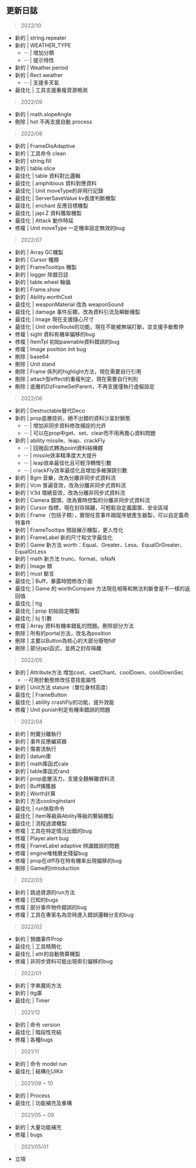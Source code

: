 ## 更新日誌

> 2022/10

* 新的 | string.repeater
* 新的 | WEATHER_TYPE
  * ··· | 增加分類
  * ··· | 提示特性
* 新的 | Weather.period
* 新的 | Rect.weather
  * ··· | 支援多天氣
* 最佳化 | 工具支援重複資源檢測

> 2022/09

* 新的 | math.slopeAngle
* 刪除 | hot 不再支援自動 process

> 2022/08

* 新的 | FrameDisAdaptive
* 新的 | 工具命令 clean
* 新的 | string.fill
* 新的 | table.slice
* 最佳化 | table 資料對比邏輯
* 最佳化 | amphibious 資料對應資料
* 最佳化 | Unit moveType的非飛行記錄
* 最佳化 | ServerSaveValue kv長度判斷機製
* 最佳化 | enchant 反應目標機製
* 最佳化 | japi.Z 資料獲取機製
* 最佳化 | Attack 動作時延
* 修複 | Unit moveType 一定機率設定無效的bug

> 2022/07

* 新的 | Array GC機製
* 新的 | Cursor 種類
* 新的 | FrameTooltips 機製
* 新的 | logger 除錯日誌
* 新的 | table.wheel 輪偏
* 新的 | Frame.show
* 新的 | Ability.worthCost
* 最佳化 | weaponMaterial 改為 weaponSound
* 最佳化 | damage 事件反饋，改為資料引流及瞬斷機製
* 最佳化 | Image 現在支援隨心尺寸
* 最佳化 | Unit orderRoute的功能，現在不能被無端打斷，並支援手動暫停
* 修複 | sight 資料有機率偏移的bug
* 修複 | ItemTpl 初始pawnable資料錯誤的bug
* 修複 | Image position init bug
* 刪除 | base64
* 刪除 | Unit stand
* 刪除 | Frame 係列的highlight方法，現在需要自行引用
* 刪除 | attach型effect的重複判定，現在需要自行判別
* 刪除 | 底層的DzFrameSetParent，不再支援僅執行虛擬設定

> 2022/06

* 新的 | Destructable替代Deco
* 新的 | prop底層技術，絕不出錯的資料沙盒封鎖態
  * ··· | 增加非同步資料修改捕捉的允許
  * ··· | 可以在prop中get、set、clear而不用再擔心資料問題
* 新的 | ability missile、leap、crackFly
  * ··· | 回撥函式轉為point資料結構體
  * ··· | missile效率精準度大大提升
  * ··· | leap效率最佳化且可輕浮轉彎引數
  * ··· | crackFly效率最佳化且增加多維彈跳引數
* 新的 | Bgm 音樂，改為分離非同步式資料流
* 新的 | Vcm 普遍音效，改為分離非同步式資料流
* 新的 | V3d 環繞音效，改為分離非同步式資料流
* 新的 | Camera 鏡頭，改為實時控製的分離非同步式資料流
* 新的 | Cursor 指標，現在封存隔離，可輕鬆自定義圖案、安全區域
* 新的 | Frame（包括子類），實現任意事件跟蹤序號產生器製，可以自定義奇特事件
* 新的 | FrameTooltips 預設展示機製，更人性化
* 新的 | FrameLabel 新的尺寸和文字最佳化
* 新的 | Game 新方法 worth：Equal、Greater、Less、EqualOrGreater、EqualOrLess
* 新的 | math 新方法 trunc、format、isNaN
* 新的 | Image 類
* 新的 | must 斷言
* 最佳化 | Buff，暴露時間修改介面
* 最佳化 | Game 的 worthCompare 方法現在相等和無法判斷會是不一樣的返回值
* 最佳化 | ttg
* 最佳化 | prop 初始設定機製
* 最佳化 | bj 引數
* 修複 | Array 資料有機率錯亂的問題。刪除部分方法
* 刪除 | 所有的portal方法，改名為position
* 刪除 | 主要以Button為核心的大部分廢物fdf
* 刪除 | 部分japi函式，並將之封存隔離

> 2022/05

* 新的 | Attribute方法 增加cost、castChant、coolDown、coolDownSec
  * ···可用於動態修改任意技能屬性
* 新的 | Unit方法 stature（單位身材高度）
* 最佳化 | FrameButton
* 最佳化 | ability crashFly的功能，提升效能
* 修複 | Unit punish判定有機率錯誤的問題

> 2022/04

* 新的 | 附魔分離執行
* 新的 | 事件反應編寫器
* 新的 | 傷害流執行
* 新的 | datum庫
* 新的 | math庫函式cale
* 新的 | table庫函式rand
* 新的 | prop底層活力，支援全麵解離資料流
* 新的 | Buff捕獲器
* 新的 | Worth計算
* 新的 | 方法coolingInstant
* 最佳化 | run快取命令
* 最佳化 | Item等級與Ability等級的繫結機製
* 最佳化 | 流程過渡機製
* 修複 | 工具在特定情況出錯的bug
* 修複 | Player.alert bug
* 修複 | FrameLabel adaptive 辨識錯誤的問題
* 修複 | engine堆桟曆史殘留bug
* 修複 | prop在diff存在時有機率出現偏移的bug
* 刪除 | Game的introduction

> 2022/03

* 新的 | 跳過資源的run方法
* 修複 | 已知的bugs
* 修複 | 部分事件物件錯誤的bug
* 修複 | 工具在專案名為空時進入錯誤邏輯分支的bug

> 2022/02

* 新的 | 預備事件Prop
* 最佳化 | 工具精簡化
* 最佳化 | attr的自動換算機製
* 修複 | 非同步資料可能出現索引偏移的bug

> 2022/01

* 新的 | 字串魔術方法
* 新的 | ttg庫
* 最佳化 | Timer

> 2021/12

* 新的 | 命令 version
* 最佳化 | 階段性完結
* 修複 | 各種bugs

> 2021/11

* 新的 | 命令 model run
* 最佳化 | 結構化UIKit

> 2021/09 ~ 10

* 新的 | Process
* 最佳化 | 功能補充及重構

> 2021/05 ~ 09

* 新的 | 大量功能補充
* 修複 | bugs

> 2021/05/01

* 立項
